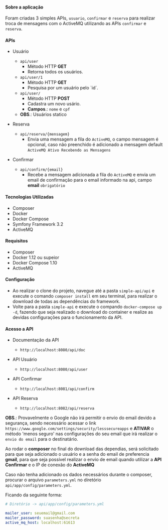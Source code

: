 #### Sobre a aplicação
Foram criadas 3 simples APIs, `usuario`, `confirmar` e `reserva` para realizar troca de mensagens com o ActiveMQ utilizando as APIs `confirmar` e `reserva`.

#### APIs

* Usuário
  * `api/user`
    * Método HTTP **GET**
    * Retorna todos os usuários.
  * `api/user/1`
    * Método HTTP **GET**
    * Pesquisa por um usuário pelo `id´.
  * `api/user/`
    * Método HTTP **POST**
    * Cadastra um novo usário.
    * **Campos**.: `nome` e `cpf`
  * **OBS**.: Usuários statico
  
* Reserva
  * `api/reserva/{mensagem}`
    * Envia uma mensagem a fila do `ActiveMQ`, o campo mensagem é opcional, caso não preenchido é adicionado a mensagem default `ActiveMQ Ativo Recebendo as Mensagens`

* Confirmar
  * `api/confirm/{email}`
    * Recebe a mensagem adicionada a fila do `ActiveMQ` e envia um email de confirmação para o email informado na api, campo **email** `obrigatório`

#### Tecnologias Utilizadas

* Composer
* Docker
* Docker Compose
* Symfony Framework 3.2
* ActiveMQ

#### Requisitos

  * Composer
  * Docker 1.12 ou supeior
  * Docker Compose 1.10
  * ActiveMQ

#### Configuração

* Ao realizar o clone do projeto, navegue até a pasta `simple-api/api` e execute o comando `composer install` em seu terminal, para realizar o download de todas as dependências do framework.
* Volte para a pasta `simple-api` e execute o compando `docker-compose up -d`, fazendo que seja realizado o download do container e realize as devidas configurações para o funcionamento da API.

#### Acesso a API

* Documentação da API
  * `http://localhost:8080/api/doc`

* API Usuário
  * `http://localhost:8080/api/user`

* API Confirmar
  * `http://localhost:8081/api/confirm`

* API Reserva
  * `http://localhost:8082/api/reserva`
  
**OBS**.:
Provavelmente o Google não irá permitir o envio do email devido a segurança, sendo necessário acessar o link `https://www.google.com/settings/security/lesssecureapps` e **ATIVAR** o método 'menos seguro' nas configurações do seu email que irá realizar o `envio do email` para o destinatário.

Ao rodar o **composer** no final do download das dependias, será solicitado para que seja adicionado o usuário e a senha do email de preferencia **gmail**, para que seja possível realizar o envio de email quando utilizar a **API Confirmar** e o IP de conexão do **ActiveMQ**

Caso não tenha adicionado os dados necessários durante o composer, procurar o arquivo `parameters.yml` no diretório `api/app/config/parameters.yml`.

Ficando da seguinte forma:
```yml
# Diretório -> api/app/config/parameters.yml

mailer_user: seuemail@gmail.com
mailer_password: suasenha@secreta
active_mq_host: localhost:61613
```
